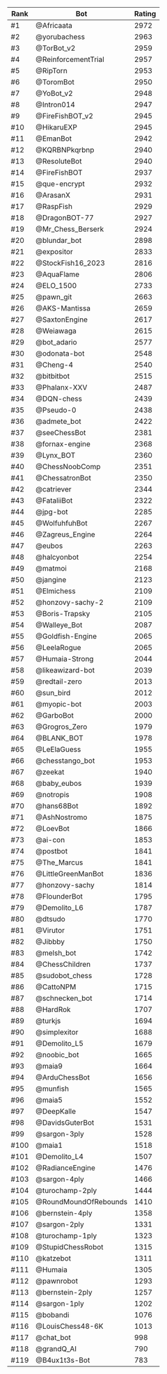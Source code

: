 Rank|Bot|Rating
---|---|---
#1|@Africaata|2972
#2|@yorubachess|2963
#3|@TorBot_v2|2959
#4|@ReinforcementTrial|2957
#5|@RipTorn|2953
#6|@ToromBot|2950
#7|@YoBot_v2|2948
#8|@Intron014|2947
#9|@FireFishBOT_v2|2945
#10|@HikaruEXP|2945
#11|@EmanBot|2942
#12|@KQRBNPkqrbnp|2940
#13|@ResoluteBot|2940
#14|@FireFishBOT|2937
#15|@que-encrypt|2932
#16|@ArasanX|2931
#17|@RaspFish|2929
#18|@DragonBOT-77|2927
#19|@Mr_Chess_Berserk|2924
#20|@blundar_bot|2898
#21|@expositor|2833
#22|@StockFish16_2023|2816
#23|@AquaFlame|2806
#24|@ELO_1500|2733
#25|@pawn_git|2663
#26|@AKS-Mantissa|2659
#27|@SaxtonEngine|2617
#28|@Weiawaga|2615
#29|@bot_adario|2577
#30|@odonata-bot|2548
#31|@Cheng-4|2540
#32|@bitbitbot|2515
#33|@Phalanx-XXV|2487
#34|@DQN-chess|2439
#35|@Pseudo-0|2438
#36|@admete_bot|2422
#37|@seeChessBot|2381
#38|@fornax-engine|2368
#39|@Lynx_BOT|2360
#40|@ChessNoobComp|2351
#41|@ChessatronBot|2350
#42|@catriever|2344
#43|@FataliiBot|2322
#44|@jpg-bot|2285
#45|@WolfuhfuhBot|2267
#46|@Zagreus_Engine|2264
#47|@eubos|2263
#48|@halcyonbot|2254
#49|@matmoi|2168
#50|@jangine|2123
#51|@Elmichess|2109
#52|@honzovy-sachy-2|2109
#53|@Boris-Trapsky|2105
#54|@Walleye_Bot|2087
#55|@Goldfish-Engine|2065
#56|@LeelaRogue|2065
#57|@Humaia-Strong|2044
#58|@likeawizard-bot|2039
#59|@redtail-zero|2013
#60|@sun_bird|2012
#61|@myopic-bot|2003
#62|@GarboBot|2000
#63|@Grogros_Zero|1979
#64|@BLANK_BOT|1978
#65|@LeElaGuess|1955
#66|@chesstango_bot|1953
#67|@zeekat|1940
#68|@baby_eubos|1939
#69|@notropis|1908
#70|@hans68Bot|1892
#71|@AshNostromo|1875
#72|@LoevBot|1866
#73|@ai-con|1853
#74|@postbot|1841
#75|@The_Marcus|1841
#76|@LittleGreenManBot|1836
#77|@honzovy-sachy|1814
#78|@FlounderBot|1795
#79|@Demolito_L6|1787
#80|@dtsudo|1770
#81|@Virutor|1751
#82|@Jibbby|1750
#83|@melsh_bot|1742
#84|@ChessChildren|1737
#85|@sudobot_chess|1728
#86|@CattoNPM|1715
#87|@schnecken_bot|1714
#88|@HardRok|1707
#89|@turkjs|1694
#90|@simplexitor|1688
#91|@Demolito_L5|1679
#92|@noobic_bot|1665
#93|@maia9|1664
#94|@ArduChessBot|1656
#95|@munfish|1565
#96|@maia5|1552
#97|@DeepKalle|1547
#98|@DavidsGuterBot|1531
#99|@sargon-3ply|1528
#100|@maia1|1518
#101|@Demolito_L4|1507
#102|@RadianceEngine|1476
#103|@sargon-4ply|1466
#104|@turochamp-2ply|1444
#105|@RoundMoundOfRebounds|1410
#106|@bernstein-4ply|1358
#107|@sargon-2ply|1331
#108|@turochamp-1ply|1323
#109|@StupidChessRobot|1315
#110|@katzebot|1311
#111|@Humaia|1305
#112|@pawnrobot|1293
#113|@bernstein-2ply|1257
#114|@sargon-1ply|1202
#115|@bobandi|1076
#116|@LouisChess48-6K|1013
#117|@chat_bot|998
#118|@grandQ_AI|790
#119|@B4ux1t3s-Bot|783
